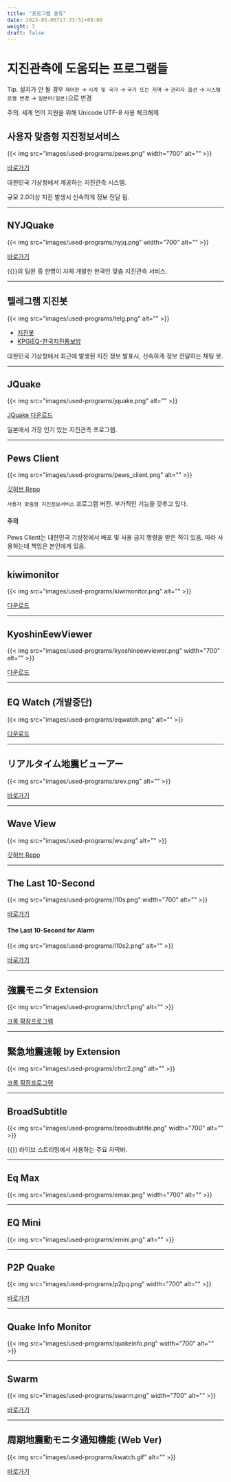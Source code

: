 ```yaml
---
title: "프로그램 종류"
date: 2023-05-06T17:33:51+09:00
weight: 3
draft: false
---
```

# 지진관측에 도움되는 프로그램들

Tip. 설치가 안 될 경우 `제어판` → `시계 및 국가` → `국가 또는 지역` → `관리자 옵션` → `시스템 로캘 변경` → `일본어(일본)`으로 번경

주의. 세계 언어 지원을 위해 Unicode UTF-8 사용 체크해제

## 사용자 맞춤형 지진정보서비스

{{< img src="images/used-programs/pews.png" width="700" alt="" >}}

[바로가기](https://www.weather.go.kr/pews/)

대한민국 기상청에서 제공하는 지진관측 시스템.

규모 2.0이상 지진 발생시 신속하게 정보 전달 됨.

---

## NYJQuake

{{< img src="images/used-programs/nyjq.png" width="700" alt="" >}}

[바로가기](https://www.nyj36.xyz/nyjquake/)

{{<brandName>}}의 팀원 중 한명이 자체 개발한 한국인 맞춤 지진관측 서비스.

---

## 텔레그램 지진봇

{{< img src="images/used-programs/telg.png" alt="" >}}

- [지진봇](https://t.me/neurowhai_earthquake_channel)
- [KPGiEQ-한국지진통보방](https://t.me/kpgieq_earthquake)

대한민국 기상청에서 최근에 발생된 지진 정보 발표시, 신속하게 정보 전달하는 채팅 봇.

---

## JQuake

{{< img src="images/used-programs/jquake.png" alt="" >}}

[JQuake 다운로드](https://jquake.net/)

일본에서 가장 인기 있는 지진관측 프로그램.

---

## Pews Client

{{< img src="images/used-programs/pews_client.png" alt="" >}}

[깃허브 Repo](https://github.com/NeuroWhAI/PewsClient)

`사용자 맞춤형 지진정보서비스` 프로그램 버전. 부가적인 기능을 갖추고 있다.

#### 주의

Pews Client는 대한민국 기상청에서 배포 및 사용 금지 명령을 받은 적이 있음. 따라 사용하는데 책임은 본인에게 있음.

---

## kiwimonitor

{{< img src="images/used-programs/kiwimonitor.png" alt="" >}}

[다운로드](https://kiwimonitor.amebaownd.com/)

---

## KyoshinEewViewer

{{< img src="images/used-programs/kyoshineewviewer.png" width="700" alt="" >}}

[다운로드](https://svs.ingen084.net/kyoshineewviewer/)

---

## EQ Watch (개발중단)

{{< img src="images/used-programs/eqwatch.png" alt="" >}}

[다운로드](https://www.melanion.info/eqwatch)

---

## リアルタイム地震ビューアー

{{< img src="images/used-programs/srev.png" alt="" >}}

[바로가기](https://scratch.mit.edu/projects/636244032/)

---

## Wave View

{{< img src="images/used-programs/wv.png" alt="" >}}

[깃허브 Repo](https://github.com/NeuroWhAI/WaveViewer)

---

## The Last 10-Second

{{< img src="images/used-programs/l10s.png" width="700" alt="" >}}

[바로가기](https://weathernews.jp/quake/html/urgentquake.html)

#### The Last 10-Second for Alarm

{{< img src="images/used-programs/l10s2.png" alt="" >}}

[바로가기](http://wsparkle.s1008.xrea.com/programs/eewa2/)

---

## 強震モニタ Extension

{{< img src="images/used-programs/chrc1.png" alt="" >}}

[크롬 확장프로그램](https://chrome.google.com/webstore/detail/%E5%BC%B7%E9%9C%87%E3%83%A2%E3%83%8B%E3%82%BF-extension/ghkclpkmplddbagagffmmcmdbgjecbbj)

---

## 緊急地震速報 by Extension

{{< img src="images/used-programs/chrc2.png" alt="" >}}

[크롬 확장프로그램](https://chrome.google.com/webstore/detail/%E7%B7%8A%E6%80%A5%E5%9C%B0%E9%9C%87%E9%80%9F%E5%A0%B1-by-extension/pebgngldogenhmnokpncolbajkelhjba)

---

## BroadSubtitle

{{< img src="images/used-programs/broadsubtitle.png" width="700" alt="" >}}

{{<brandName>}} 라이브 스트리밍에서 사용하는 주요 자막바.

---

## Eq Max

{{< img src="images/used-programs/emax.png" width="700" alt="" >}}

---

## EQ Mini

{{< img src="images/used-programs/emini.png" alt="" >}}

---

## P2P Quake

{{< img src="images/used-programs/p2pq.png" width="700" alt="" >}}

[바로가기](https://www.p2pquake.net/)

---

## Quake Info Monitor

{{< img src="images/used-programs/quakeinfo.png" width="700" alt="" >}}

---

## Swarm

{{< img src="images/used-programs/swarm.png" width="700" alt="" >}}

[바로가기](https://volcanoes.usgs.gov/software/swarm/index.shtml)

---

## 周期地震動モニタ通知機能 (Web Ver)

{{< img src="images/used-programs/kwatch.gif" alt="" >}}

[바로가기](https://kwatch-24h.net/2sec_alm_t.html)

